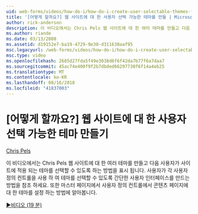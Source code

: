 ```yaml
---
uid: web-forms/videos/how-do-i/how-do-i-create-user-selectable-themes-for-a-web-site
title: '[어떻게 할까요?] 웹 사이트에 대 한 사용자 선택 가능한 테마를 만들 | Microsoft Docs'
author: rick-anderson
description: 이 비디오에서는 Chris Pels 웹 사이트에 대 한 여러 테마를 만들고 다음 사용자가 사이트에 적용 되는 테마를 선택할 수 있도록 하는 방법을 표시 됩니다. 참조 하는 방법을 하는 중...
ms.author: riande
ms.date: 03/13/2008
ms.assetid: d19152e7-ba19-4729-9e30-d311630aaf95
msc.legacyurl: /web-forms/videos/how-do-i/how-do-i-create-user-selectable-themes-for-a-web-site
msc.type: video
ms.openlocfilehash: 2685d27fda5f49e3038d6f6f42da7b77f6a7daa7
ms.sourcegitcommit: 45ac74e400f9f2b7dbded66297730f6f14a4eb25
ms.translationtype: MT
ms.contentlocale: ko-KR
ms.lasthandoff: 08/16/2018
ms.locfileid: "41837003"
---
```

<a name="how-do-i-create-user-selectable-themes-for-a-web-site"></a>[어떻게 할까요?] 웹 사이트에 대 한 사용자 선택 가능한 테마 만들기
====================
[Chris Pels](https://twitter.com/chrispels)

이 비디오에서는 Chris Pels 웹 사이트에 대 한 여러 테마를 만들고 다음 사용자가 사이트에 적용 되는 테마를 선택할 수 있도록 하는 방법을 표시 됩니다. 사용자가 각 사용자 정의 컨트롤을 사용 하 여 테마를 선택할 수 있도록 간단한 사용자 인터페이스를 만드는 방법을 참조 하세요. 또한 마스터 페이지에서 사용자 정의 컨트롤에서 콘텐츠 페이지에 대 한 테마를 설정 하는 방법에 알아봅니다.

[&#9654;비디오 (19 분)](https://channel9.msdn.com/Blogs/ASP-NET-Site-Videos/how-do-i-create-user-selectable-themes-for-a-web-site)
